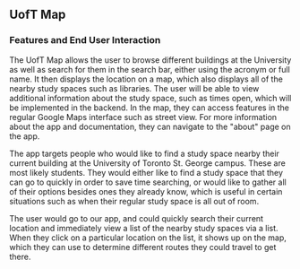 ## UofT Map

### Features and End User Interaction

The UofT Map allows the user to browse different buildings at the University as well as search for them in the search bar, either using the acronym or full name. It then displays the location on a map, which also displays all of the nearby study spaces such as libraries. The user will be able to view additional information about the study space, such as times open, which will be implemented in the backend. In the map, they can access features in the regular Google Maps interface such as street view. For more information about the app and documentation, they can navigate to the "about" page on the app.

The app targets people who would like to find a study space nearby their current building at the University of Toronto St. George campus. These are most likely students. They would either like to find a study space that they can go to quickly in order to save time searching, or would like to gather all of their options besides ones they already know, which is useful in certain situations such as when their regular study space is all out of room. 

The user would go to our app, and could quickly search their current location and immediately view a list of the nearby study spaces via a list. When they click on a particular location on the list, it shows up on the map, which they can use to determine different routes they could travel to get there. 
